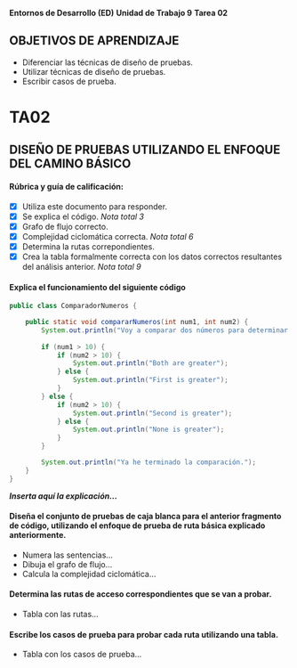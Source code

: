 **Entornos de Desarrollo (ED)**
**Unidad de Trabajo 9**
**Tarea 02**

## OBJETIVOS DE APRENDIZAJE

- Diferenciar las técnicas de diseño de pruebas.
- Utilizar técnicas de diseño de pruebas.
- Escribir casos de prueba.


# TA02

## DISEÑO DE PRUEBAS UTILIZANDO EL ENFOQUE DEL CAMINO BÁSICO

#### Rúbrica y guía de calificación:
- [x] Utiliza este documento para responder.
- [x] Se explica el código. *Nota total 3*
- [x] Grafo de flujo correcto.
- [x] Complejidad ciclomática correcta. *Nota total 6*
- [x] Determina la rutas correpondientes.
- [x] Crea la tabla formalmente correcta con los datos correctos resultantes del análisis anterior. *Nota total 9*

#### Explica el funcionamiento del siguiente código

```java
public class ComparadorNumeros {

    public static void compararNumeros(int num1, int num2) {
        System.out.println("Voy a comparar dos números para determinar cuáles son mayores que 10.");
        
        if (num1 > 10) {
            if (num2 > 10) {
                System.out.println("Both are greater");
            } else {
                System.out.println("First is greater");
            }
        } else {
            if (num2 > 10) {
                System.out.println("Second is greater");
            } else {
                System.out.println("None is greater");
            }
        }

        System.out.println("Ya he terminado la comparación.");
    }
}
```
  
***Inserta aquí la explicación…***

#### Diseña el conjunto de pruebas de caja blanca para el anterior fragmento de código, utilizando el enfoque de prueba de ruta básica explicado anteriormente.
* Numera las sentencias…
* Dibuja el grafo de flujo…
* Calcula la complejidad ciclomática…
#### Determina las rutas de acceso correspondientes que se van a probar.
* Tabla con las rutas…
#### Escribe los casos de prueba para probar cada ruta utilizando una tabla.
* Tabla con los casos de prueba…

